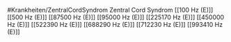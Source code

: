 #Krankheiten/ZentralCordSyndrom
Zentral Cord Syndrom
[[100 Hz (E)]]
[[500 Hz (E)]]
[[87500 Hz (E)]]
[[95000 Hz (E)]]
[[225170 Hz (E)]]
[[450000 Hz (E)]]
[[522390 Hz (E)]]
[[688290 Hz (E)]]
[[712230 Hz (E)]]
[[993410 Hz (E)]]
